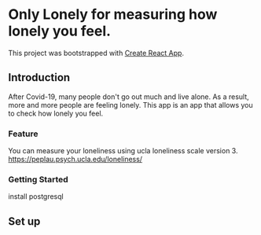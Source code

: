 # Only Lonely for measuring how lonely you feel.

This project was bootstrapped with [Create React App](https://github.com/facebook/create-react-app).

## Introduction

After Covid-19, many people don't go out much and live alone. As a result, more and more people are feeling lonely. This app is an app that allows you to check how lonely you feel.

### Feature

You can measure your loneliness using ucla loneliness scale version 3.
https://peplau.psych.ucla.edu/loneliness/


### Getting Started

install postgresql


## Set up




